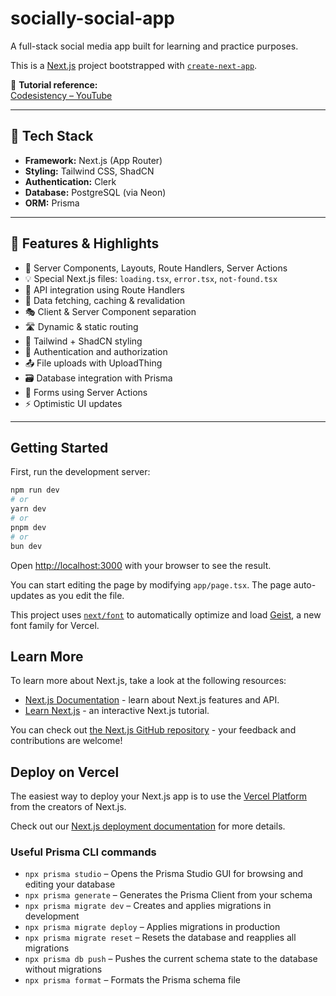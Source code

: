 # socially-social-app

A full-stack social media app built for learning and practice purposes.

This is a [Next.js](https://nextjs.org) project bootstrapped with [`create-next-app`](https://nextjs.org/docs/app/api-reference/cli/create-next-app).

🎥 **Tutorial reference:**  
[Codesistency – YouTube](https://www.youtube.com/watch?v=vUYopHWOURg&list=LL&index=1&t=679s&ab_channel=Codesistency)

---

## 🔧 Tech Stack

- **Framework:** Next.js (App Router)
- **Styling:** Tailwind CSS, ShadCN
- **Authentication:** Clerk
- **Database:** PostgreSQL (via Neon)
- **ORM:** Prisma

---

## 🚀 Features & Highlights

- 🧩 Server Components, Layouts, Route Handlers, Server Actions
- 💡 Special Next.js files: `loading.tsx`, `error.tsx`, `not-found.tsx`
- 📡 API integration using Route Handlers
- 🔄 Data fetching, caching & revalidation
- 🎭 Client & Server Component separation
- 🛣️ Dynamic & static routing
- 🎨 Tailwind + ShadCN styling
- 🔐 Authentication and authorization
- 📤 File uploads with UploadThing
- 🗃️ Database integration with Prisma
- 📝 Forms using Server Actions
- ⚡ Optimistic UI updates

---

## Getting Started

First, run the development server:

```bash
npm run dev
# or
yarn dev
# or
pnpm dev
# or
bun dev
```

Open [http://localhost:3000](http://localhost:3000) with your browser to see the result.

You can start editing the page by modifying `app/page.tsx`. The page auto-updates as you edit the file.

This project uses [`next/font`](https://nextjs.org/docs/app/building-your-application/optimizing/fonts) to automatically optimize and load [Geist](https://vercel.com/font), a new font family for Vercel.

## Learn More

To learn more about Next.js, take a look at the following resources:

- [Next.js Documentation](https://nextjs.org/docs) - learn about Next.js features and API.
- [Learn Next.js](https://nextjs.org/learn) - an interactive Next.js tutorial.

You can check out [the Next.js GitHub repository](https://github.com/vercel/next.js) - your feedback and contributions are welcome!

## Deploy on Vercel

The easiest way to deploy your Next.js app is to use the [Vercel Platform](https://vercel.com/new?utm_medium=default-template&filter=next.js&utm_source=create-next-app&utm_campaign=create-next-app-readme) from the creators of Next.js.

Check out our [Next.js deployment documentation](https://nextjs.org/docs/app/building-your-application/deploying) for more details.

### Useful Prisma CLI commands

- `npx prisma studio` – Opens the Prisma Studio GUI for browsing and editing your database
- `npx prisma generate` – Generates the Prisma Client from your schema
- `npx prisma migrate dev` – Creates and applies migrations in development
- `npx prisma migrate deploy` – Applies migrations in production
- `npx prisma migrate reset` – Resets the database and reapplies all migrations
- `npx prisma db push` – Pushes the current schema state to the database without migrations
- `npx prisma format` – Formats the Prisma schema file

